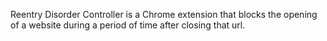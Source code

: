 Reentry Disorder Controller is a Chrome extension that blocks the opening of a website during a period of time after closing that url.
